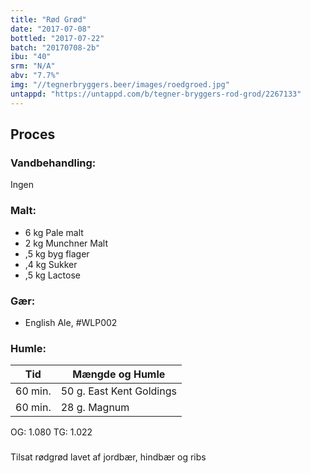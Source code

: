 ```yaml
---
title: "Rød Grød"
date: "2017-07-08"
bottled: "2017-07-22"
batch: "20170708-2b"
ibu: "40"
srm: "N/A"
abv: "7.7%"
img: "//tegnerbryggers.beer/images/roedgroed.jpg"
untappd: "https://untappd.com/b/tegner-bryggers-rod-grod/2267133"
---
```


## Proces

### Vandbehandling:

Ingen

### Malt:

* 6 kg Pale malt
* 2 kg Munchner Malt
* ,5 kg byg flager
* ,4 kg Sukker
* ,5 kg Lactose

### Gær:

* English Ale, #WLP002

### Humle:

| Tid     | Mængde og Humle          |
| ------- | ------------------------ |
| 60 min. | 50 g. East Kent Goldings |
| 60 min. | 28 g. Magnum             |

OG: 1.080
TG: 1.022

###

Tilsat rødgrød lavet af jordbær, hindbær og ribs
